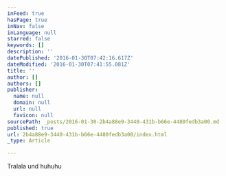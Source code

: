 ```yaml
---
inFeed: true
hasPage: true
inNav: false
inLanguage: null
starred: false
keywords: []
description: ''
datePublished: '2016-01-30T07:42:16.617Z'
dateModified: '2016-01-30T07:41:55.081Z'
title: ''
author: []
authors: []
publisher:
  name: null
  domain: null
  url: null
  favicon: null
sourcePath: _posts/2016-01-30-2b4a88e9-3440-431b-b66e-4480fedb3a00.md
published: true
url: 2b4a88e9-3440-431b-b66e-4480fedb3a00/index.html
_type: Article

---
```

Tralala und huhuhu